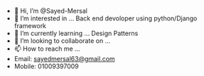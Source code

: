 - 👋 Hi, I’m @Sayed-Mersal
- 👀 I’m interested in ... Back end devoloper using python/Django framework
- 🌱 I’m currently learning ... Design Patterns
- 💞️ I’m looking to collaborate on ...
- 📫 How to reach me ...
- Email: sayedmersal63@gmail.com
- Mobile: 01009397009
<!---
Sayed-Mersal/Sayed-Mersal is a ✨ special ✨ repository because its `README.md` (this file) appears on your GitHub profile.
You can click the Preview link to take a look at your changes.
--->
